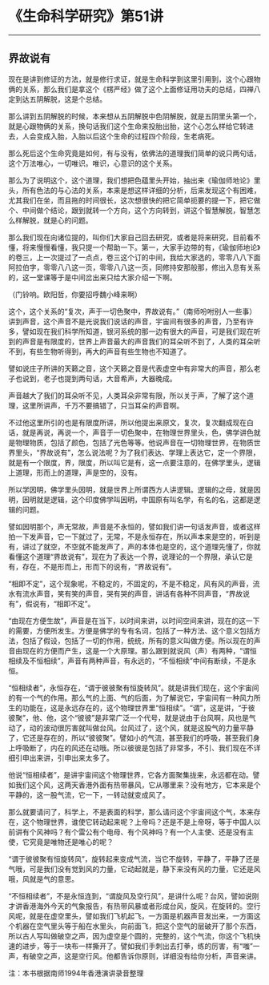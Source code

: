 # 《生命科学研究》第51讲

------

## 界故说有

现在是讲到修证的方法，就是修行求证，就是生命科学到这里引用到，这个心跟物俩的关系，那么我们是拿这个《楞严经》做了这个上面修证用功夫的总结，四禅八定到达五阴解脱，这是个总结。

那么讲到五阴解脱的时候，本来想从五阴解脱中色阴解脱，就是五阴里头第一个，就是心跟物俩的关系，换句话我们这个生命来投胎出胎，这个心怎么样给它转进去，人会变成入胎，入胎以后这个生命的过程四个阶段，生老病死。

那么死后这个生命究竟是如何，有与没有，依佛法的道理我们简单的说只两句话，这个万法唯心，一切唯识。唯识，心意识的这个关系。

那么为了说明这个，这个道理，我们想把色蕴里头开始，抽出来《瑜伽师地论》里头，所有色法的与心法的关系，本来是想这样详细的分析，后来发现这个有困难，尤其我们在坐，而且拖的时间很长，这次想很快的把它简单扼要的提一下，把它做个、中间做个结论，跟到就转一个方向，这个方向转到，讲这个智慧解脱，智慧怎么样解脱，就是心的问题。

那么我们现在向诸位提的，叫你们大家自己回去研究，或者是将来研究，目前看不懂，将来慢慢看懂，我只提一个帮助一下。第一，大家手边带的有，《瑜伽师地论》的卷三，上一次提过了一点点，卷三这个订的中间，我给大家选的，零零八八下面阿拉伯字，零零八八这一页，零零八八这一页，同修持安那般那，修出入息有关系的，这一堂课等于是中间岔出来只给大家介绍一下啊。

（门铃响。欧阳哲，你要招呼魏小峰来啊）

这个，这个关系的“复次，声于一切色聚中，界故说有。”（南师吩咐别人一些事）讲到声音，这个声音不是光说我们说话的声音，宇宙间有很多的声音，乃至有许多，譬如现在我们科学所知道，银河系统的那一边有很大的声音，可是我们现在听到的声音是有限度的，世界上声音最大的声音我们的耳朵听不到了，人类的耳朵听不到，有些生物听得到，再大的声音有些生物也不知道了。

譬如说庄子所讲的天籁之音，这个天籁之音是代表虚空中有非常大的声音，那么老子也说到，老子也提到两句话，大音希声，大器晚成。

声音越大了我们的耳朵听不见，人类耳朵非常有限，所以关于声，了解了这个道理，这里所讲声，千万不要搞错了，只当耳朵的声音啊。

不过他这里所引的也是有限度所讲，所以他提出来原文，复次，复次翻成现在白话，就是再说，再说一个，声音于一切色聚中，在物理世界里头，色，佛学讲色就是物理物质，包括了颜色，包括了光色等等。他说声音在一切物理世界，在物质世界里头，“界故说有”，怎么说法呢？为了我们表达、学理上表达它，定一个界限，就是有一个限度，界，限度，所以叫它是有，这一点要注意的，在佛学里头，逻辑上道理，形而上的道理，声是空的，没有。

所以学因明，佛学里头因明，就是世界上所谓西方人讲逻辑。逻辑的之母，就是因明，因明就是逻辑，这个印度佛学叫因明，中国原有叫名学，有名的名，这都是逻辑的问题。

譬如因明那个，声无常故，声音是不永恒的，譬如我们讲一句话发声音，或者这样拍一下发声音，它一下就过了，无常，不是永恒存在，所以声本来是空的，听到是有，讲过了就空，不空就不能发声了，声的本体也是空的，这个道理先懂了，你就看懂这个道理“界故说有”，现在为了表达一个界，说理论的一个界限，承认它是有，存在，不是形而上，形而下的说有，“界故说有”。

“相即不定”，这个现象呢，不稳定的，不固定的，不是不稳定，风有风的声音，流水有流水声音，笑有笑的声音，哭有哭的声音，讲话有各种不同声音，“界故说有”，假说有，“相即不定”。

“由现在方便生故”，声音是在当下，以时间来讲，以时间空间来讲，现在的这一下的需要，方便所发生。方便是佛学的专有名词，包括了一种方法、这个意义包括方法，包括了假设，包括了一切的作用，统统，所有的意义叫做方便。所以现在的声音由现在的方便而产生，这是一个大原理。那么跟到就说风（声）有两种，“谓恒相续及不恒相续”，声音有两种声音，有永远的，“不恒相续”中间有断续，不是永恒。

“恒相续者”，永恒存在，“谓于彼彼聚有恒旋转风”。就是讲我们现在，这个宇宙间的有一个气的作用。那么气的上面、气的后面，为了解说它，宇宙间有一种风力所生的功能在，这是永远存在的，这个物理世界里“恒相续”。“谓”，这是讲，“于彼彼聚”，他、他，这个“彼彼”是非常广泛一个代号，就是说由于台风啊，风也是气动了，动的波动很厉害就叫做台风。台风过了，这个风，就是这股气的力量平静了，它还是存在的，所以“彼彼聚”。譬如小的气流，甚至我们的呼吸，甚至我们身上呼吸断了，内在的风还在动哦。所以彼彼是包括了非常多，不引、我们现在不详细引申出来讲，引申出来太多了。

他说“恒相续者”，是讲宇宙间这个物理世界，它各方面聚集拢来，永远都在动。譬如我们这个风，这两天香港外面有热带暴风，它从哪里来？没有地方，它本来是个平静的，这一股气流，它一下，一转动就变成风了。

那么就要请问了，科学上，不是表面的科学，那么请问这个宇宙间这个气，本来存在，这个物理世界，谁使它转动起来呢？上帝吗？还是不是上帝呀，等于中国人以前讲有个风神吗？有个雷公有个电母、有个风神吗？有一个人主使、还是没有主使，它究竟是唯物还是唯心的呢？

“谓于彼彼聚有恒旋转风”，旋转起来变成气流，当它不旋转，平静了，平静了还是气哦，可是我们没有觉到风的力量，它动起就是，静下来没有风的力量，它还是风哦，风就是气的意思。

“不恒相续者”，不是永恒连到，“谓旋风及空行风”，是讲什么呢？台风，譬如说刚才讲香港海外今天的气象报告，有热带风暴或者形成台风，旋风，在旋转的。空行风呢，就是在虚空里头，譬如我们飞机起飞，一方面是机器声音发出来，一方面这个机器在空气里头等于船在水里头，向前面飞，把这个空气的层破开了那个东西，所以古人写叫做破空之声，因为虚空是个圆的，完整的，这个气流，你这个飞机快速的进步，等于一块布一样撕开了。譬如我们手刺出去打拳，练的厉害，有“嗤”一声，有破空之声，这是空行风。他都告诉你原则，详细没有给你分析，声音来讲。

注：本书根据南师1994年香港演讲录音整理

